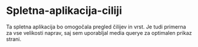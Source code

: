 # Spletna-aplikacija-ciliji
Ta spletna aplikacija bo omogočala pregled čilijev in vrst. Je tudi primerna za vse velikosti naprav, saj sem uporabljal media querye za optimalen prikaz strani.
